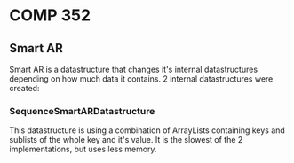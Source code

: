 # COMP 352
## Smart AR
Smart AR is a datastructure that changes it's internal datastructures depending on how much data it contains.
2 internal datastructures were created:

### SequenceSmartARDatastructure
This datastructure is using a combination of ArrayLists containing keys and sublists of the whole key and it's value.
It is the slowest of the 2 implementations, but uses less memory.

